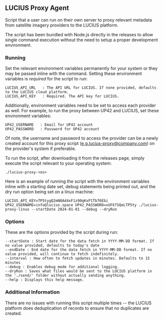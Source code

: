 ## LUCIUS Proxy Agent

Script that a user can run on their own server to proxy relevant metadata from satellite imagery providers to the LUCIUS platform.

The script has been bundled with Node.js directly in the releases to allow single command execution without the need to setup a proper development environment.

### Running

Set the relevant environment variables permanently for your system or they may be passed inline with the command. Setting these environment variables is _required_ for the script to run:

```
LUCIUS_API_URL   : The API URL for LUCIUS. If none provided, defaults to the LUCIUS cloud platform.
LUCIUS_API_KEY   : Required. The API key for LUCIUS.
```

Additionally, environment variables need to be set to access each provider as well. For example, to run the proxy between UP42 and LUCIUS, set these environment variables:

```
UP42_USERNAME   : Email for UP42 account
UP42_PASSWORD   : Password for UP42 account
```

Of note, the username and password to access the provider can be a newly created account for this proxy script (e.g.lucius-proxy@company.com) on the provider's system if preferable.

To run the script, after downloading it from the releases page, simply execute the script relevant to your operating system:

```
./lucius-proxy-<os>
```

Here is an example of running the script with the environment variables inline with a starting date set, debug statements being printed out, and the dry run option being set on a linux machine:

```
LUCIUS_API_KEY=TP5tygQ2mN0Ad4xF1z90qKxP1Tb76Ebi UP42_USERNAME=info@lucius.space UP42_PASSWORD=xUFkTSQeLTP5ty ./lucius-proxy-linux --startDate 2024-01-01 --debug --dryRun
```

### Options

These are the options provided by the script during run:

```
--startDate : Start date for the data fetch in YYYY-MM-DD format. If no value provided, defaults to today's date
--endDate : End date for the data fetch in YYYY-MM-DD format. If no value provided, will continue to fetch indefinitely.
--interval : How often to fetch updates in minutes. Defaults to 15 minutes
--debug : Enables debug mode for additional logging.
--dryRun : Saves what files would be sent to the LUCIUS platform in the './send/' folder without actually sending anything.
--help : Displays this help message.
```

### Additional Information

There are no issues with running this script multiple times -- the LUCIUS platform does deduplication of records to ensure that no duplicates are created.
